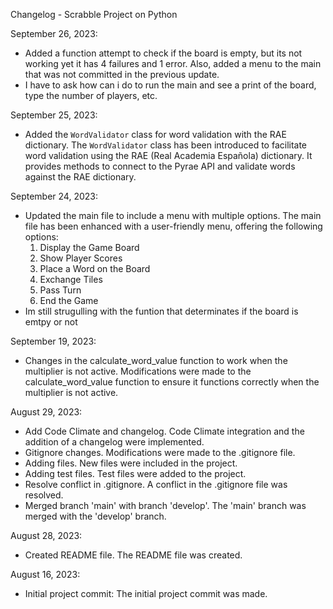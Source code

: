 Changelog - Scrabble Project on Python

September 26, 2023:
- Added a function attempt to check if the board is empty, but its not working yet it has 4 failures and 1 error. Also, added a menu to the main that was not committed in the previous update.
- I have to ask how can i do to run the main and see a print of the board, type the number of players, etc.

September 25, 2023:
- Added the `WordValidator` class for word validation with the RAE dictionary.
    The `WordValidator` class has been introduced to facilitate word validation using the RAE (Real Academia Española) dictionary. It provides methods to connect to the Pyrae API and validate words against the RAE dictionary.

September 24, 2023:
- Updated the main file to include a menu with multiple options.
    The main file has been enhanced with a user-friendly menu, offering the following options:
    1. Display the Game Board
    2. Show Player Scores
    3. Place a Word on the Board
    4. Exchange Tiles
    5. Pass Turn
    6. End the Game
- Im still strugulling with the funtion that determinates if the board is emtpy or not

September 19, 2023:
- Changes in the calculate_word_value function to work when the multiplier is not active.
    Modifications were made to the calculate_word_value function to ensure it functions correctly when the multiplier is not active.

August 29, 2023:
- Add Code Climate and changelog.
    Code Climate integration and the addition of a changelog were implemented.
- Gitignore changes.
    Modifications were made to the .gitignore file.
- Adding files.
    New files were included in the project.
- Adding test files.
    Test files were added to the project.
- Resolve conflict in .gitignore.
    A conflict in the .gitignore file was resolved.
- Merged branch 'main' with branch 'develop'.
    The 'main' branch was merged with the 'develop' branch.      

August 28, 2023:
- Created README file.
    The README file was created.

August 16, 2023:
- Initial project commit:
    The initial project commit was made.